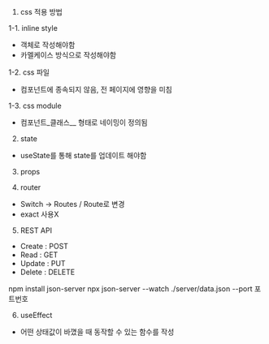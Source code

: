 1. css 적용 방법

1-1. inline style

- 객체로 작성해야함
- 카멜케이스 방식으로 작성해야함

1-2. css 파일

- 컴포넌트에 종속되지 않음, 전 페이지에 영향을 미침

1-3. css module

- 컴포넌트\_클래스\_\_ 형태로 네이밍이 정의됨

2. state

- useState를 통해 state를 업데이트 해야함

3. props

4. router

- Switch -> Routes / Route로 변경
- exact 사용X

5. REST API

- Create : POST
- Read : GET
- Update : PUT
- Delete : DELETE

npm install json-server
npx json-server --watch ./server/data.json --port 포트번호

6. useEffect

- 어떤 상태값이 바꼈을 때 동작할 수 있는 함수를 작성
